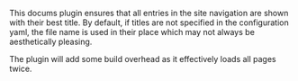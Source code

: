This docums plugin ensures that all entries in the site navigation are shown with their best title. By default, if titles are not specified in the configuration yaml, the file name is used in their place which may not always be aesthetically pleasing.

The plugin will add some build overhead as it effectively loads all pages twice.

